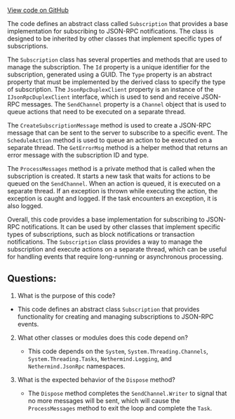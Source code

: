 [View code on GitHub](https://github.com/nethermindeth/nethermind/Nethermind.JsonRpc/Modules/Subscribe/Subscription.cs)

The code defines an abstract class called `Subscription` that provides a base implementation for subscribing to JSON-RPC notifications. The class is designed to be inherited by other classes that implement specific types of subscriptions. 

The `Subscription` class has several properties and methods that are used to manage the subscription. The `Id` property is a unique identifier for the subscription, generated using a GUID. The `Type` property is an abstract property that must be implemented by the derived class to specify the type of subscription. The `JsonRpcDuplexClient` property is an instance of the `IJsonRpcDuplexClient` interface, which is used to send and receive JSON-RPC messages. The `SendChannel` property is a `Channel` object that is used to queue actions that need to be executed on a separate thread.

The `CreateSubscriptionMessage` method is used to create a JSON-RPC message that can be sent to the server to subscribe to a specific event. The `ScheduleAction` method is used to queue an action to be executed on a separate thread. The `GetErrorMsg` method is a helper method that returns an error message with the subscription ID and type.

The `ProcessMessages` method is a private method that is called when the subscription is created. It starts a new task that waits for actions to be queued on the `SendChannel`. When an action is queued, it is executed on a separate thread. If an exception is thrown while executing the action, the exception is caught and logged. If the task encounters an exception, it is also logged.

Overall, this code provides a base implementation for subscribing to JSON-RPC notifications. It can be used by other classes that implement specific types of subscriptions, such as block notifications or transaction notifications. The `Subscription` class provides a way to manage the subscription and execute actions on a separate thread, which can be useful for handling events that require long-running or asynchronous processing.
## Questions: 
 1. What is the purpose of this code?
   - This code defines an abstract class `Subscription` that provides functionality for creating and managing subscriptions to JSON-RPC events.

2. What other classes or modules does this code depend on?
   - This code depends on the `System`, `System.Threading.Channels`, `System.Threading.Tasks`, `Nethermind.Logging`, and `Nethermind.JsonRpc` namespaces.

3. What is the expected behavior of the `Dispose` method?
   - The `Dispose` method completes the `SendChannel.Writer` to signal that no more messages will be sent, which will cause the `ProcessMessages` method to exit the loop and complete the `Task`.